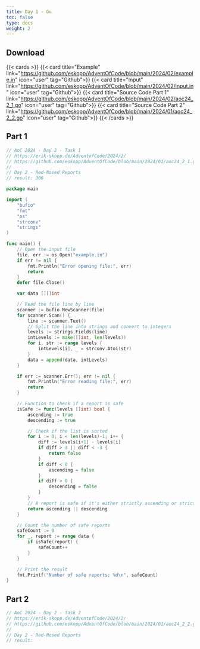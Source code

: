 ```yaml
---
title: Day 1 - Go 
toc: false
type: docs
weight: 2
---
```


## Download 
{{< cards >}}
{{< card title="Example" link="https://github.com/eskopp/AdventOfCode/blob/main/2024/02/example.in" icon="user" tag="Github">}}
{{< card title="Input" link="https://github.com/eskopp/AdventOfCode/blob/main/2024/02/input.in" icon="user" tag="Github">}}
{{< card title="Source Code Part 1" link="https://github.com/eskopp/AdventOfCode/blob/main/2024/02/aoc24_2_1.go" icon="user" tag="Github">}}
{{< card title="Source Code Part 2" link="https://github.com/eskopp/AdventOfCode/blob/main/2024/01/aoc24_2_2.go" icon="user" tag="Github">}}
{{< /cards >}}


## Part 1

```go {linenos=table,linenostart=1}
// AoC 2024 - Day 2 - Task 1
// https://erik-skopp.de/AdventofCode/2024/2/
// https://github.com/eskopp/AdventOfCode/blob/main/2024/01/aoc24_2_1.go
//
// Day 2 - Red-Nosed Reports
// result: 306

package main

import (
	"bufio"
	"fmt"
	"os"
	"strconv"
	"strings"
)

func main() {
	// Open the input file
	file, err := os.Open("example.in")
	if err != nil {
		fmt.Println("Error opening file:", err)
		return
	}
	defer file.Close()

	var data [][]int

	// Read the file line by line
	scanner := bufio.NewScanner(file)
	for scanner.Scan() {
		line := scanner.Text()
		// Split the line into strings and convert to integers
		levels := strings.Fields(line)
		intLevels := make([]int, len(levels))
		for i, str := range levels {
			intLevels[i], _ = strconv.Atoi(str)
		}
		data = append(data, intLevels)
	}

	if err := scanner.Err(); err != nil {
		fmt.Println("Error reading file:", err)
		return
	}

	// Function to check if a report is safe
	isSafe := func(levels []int) bool {
		ascending := true
		descending := true

		// Check if the list is sorted
		for i := 0; i < len(levels)-1; i++ {
			diff := levels[i+1] - levels[i]
			if diff > 3 || diff < -3 {
				return false
			}
			if diff < 0 {
				ascending = false
			}
			if diff > 0 {
				descending = false
			}
		}
		// A report is safe if it's either strictly ascending or strictly descending
		return ascending || descending
	}

	// Count the number of safe reports
	safeCount := 0
	for _, report := range data {
		if isSafe(report) {
			safeCount++
		}
	}

	// Print the result
	fmt.Printf("Number of safe reports: %d\n", safeCount)
}

```


## Part 2 

```go {linenos=table,linenostart=1}
// AoC 2024 - Day 2 - Task 2
// https://erik-skopp.de/AdventofCode/2024/2/
// https://github.com/eskopp/AdventOfCode/blob/main/2024/01/aoc24_2_2.go
//
// Day 2 - Red-Nosed Reports
// result: 


```